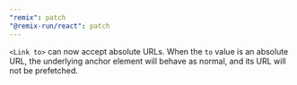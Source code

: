 ```yaml
---
"remix": patch
"@remix-run/react": patch
---
```


`<Link to>` can now accept absolute URLs. When the `to` value is an absolute URL, the underlying anchor element will behave as normal, and its URL will not be prefetched.